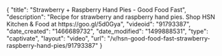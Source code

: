 {
    "title": "Strawberry + Raspberry Hand Pies - Good Food Fast",
    "description": "Recipe for strawberry and raspberry hand pies. Shop HSN Kitchen & Food at https:\/\/goo.gl\/5d0Gya",
    "videoid": "91793387",
    "date_created": "1466689732",
    "date_modified": "1499888531",
    "type": "captivate",
    "layout": "video",
    "url": "\/v\/hsn-good-food-fast-strawberry-raspberry-hand-pies\/91793387"
}